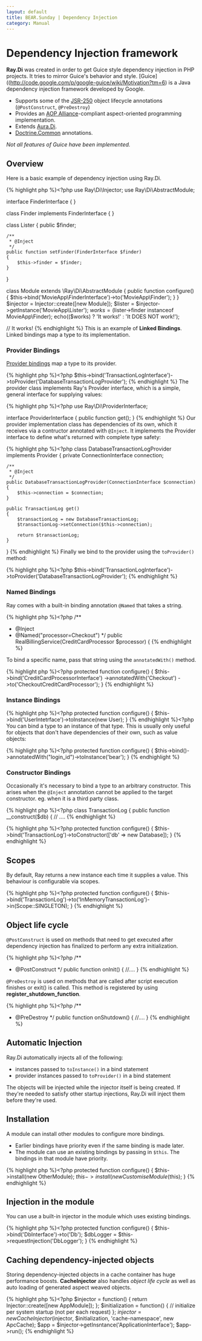 ```yaml
---
layout: default
title: BEAR.Sunday | Dependency Injection 
category: Manual
---
```



Dependency Injection framework
==============================

**Ray.Di** was created in order to get Guice style dependency injection in PHP projects. It tries to mirror Guice's behavior and style. [Guice]((http://code.google.com/p/google-guice/wiki/Motivation?tm=6) is a Java dependency injection framework developed by Google.

 * Supports some of the [JSR-250](http://en.wikipedia.org/wiki/JSR_250) object lifecycle annotations (`@PostConstruct`, `@PreDestroy`)
 * Provides an [AOP Alliance](http://aopalliance.sourceforge.net/)-compliant aspect-oriented programming implementation.
 * Extends [Aura.Di](http://auraphp.github.com/Aura.Di).
 * [Doctrine.Common](http://www.doctrine-project.org/projects/common) annotations.

_Not all features of Guice have been implemented._


Overview
--------

Here is a basic example of dependency injection using Ray.Di.

{% highlight php %}<?php
use Ray\Di\Injector;
use Ray\Di\AbstractModule;

interface FinderInterface
{
}

class Finder implements FinderInterface
{
}

class Lister
{
    public $finder;

    /**
     * @Inject
     */
    public function setFinder(FinderInterface $finder)
    {
        $this->finder = $finder;
    }
}


class Module extends \Ray\Di\AbstractModule
{
    public function configure()
    {
        $this->bind('MovieApp\FinderInterface')->to('MovieApp\Finder');
    }
}
$injector = Injector::create([new Module]);
$lister = $injector->getInstance('MovieApp\Lister');
$works = ($lister->finder instanceof MovieApp\Finder);
echo(($works) ? 'It works!' : 'It DOES NOT work!');

// It works!
{% endhighlight %}
This is an example of **Linked Bindings**. Linked bindings map a type to its implementation.


### Provider Bindings

[Provider bindings](http://code.google.com/p/rayphp/wiki/ProviderBindings) map a type to its provider.

{% highlight php %}<?php
$this->bind('TransactionLogInterface')->toProvider('DatabaseTransactionLogProvider');
{% endhighlight %}
The provider class implements Ray's Provider interface, which is a simple, general interface for supplying values:

{% highlight php %}<?php
use Ray\Di\ProviderInterface;

interface ProviderInterface
{
    public function get();
}
{% endhighlight %}
Our provider implementation class has dependencies of its own, which it receives via a contructor annotated with `@Inject`.
It implements the Provider interface to define what's returned with complete type safety:

{% highlight php %}<?php
class DatabaseTransactionLogProvider implements Provider
{
    private ConnectionInterface connection;

    /**
     * @Inject
     */
    public DatabaseTransactionLogProvider(ConnectionInterface $connection)
    {
        $this->connection = $connection;
    }

    public TransactionLog get()
    {
        $transactionLog = new DatabaseTransactionLog;
        $transactionLog->setConnection($this->connection);

        return $transactionLog;
    }
}
{% endhighlight %}
Finally we bind to the provider using the `toProvider()` method:

{% highlight php %}<?php
$this->bind('TransactionLogInterface')->toProvider('DatabaseTransactionLogProvider');
{% endhighlight %}

### Named Bindings

Ray comes with a built-in binding annotation `@Named` that takes a string.

{% highlight php %}<?php
/**
 *  @Inject
 *  @Named("processor=Checkout")
 */
public RealBillingService(CreditCardProcessor $processor)
{
{% endhighlight %}

To bind a specific name, pass that string using the `annotatedWith()` method.

{% highlight php %}<?php
protected function configure()
{
    $this->bind('CreditCardProcessorInterface')
        ->annotatedWith('Checkout')
        ->to('CheckoutCreditCardProcessor');
}
{% endhighlight %}

### Instance Bindings

{% highlight php %}<?php
protected function configure()
{
    $this->bind('UserIntetrface')->toInstance(new User);
}
{% endhighlight %}<?php
You can bind a type to an instance of that type. This is usually only useful for objects that don't have dependencies of their own, such as value objects:

{% highlight php %}<?php
protected function configure()
{
    $this->bind()->annotatedWith("login_id")->toInstance('bear');
}
{% endhighlight %}

### Constructor Bindings

Occasionally it's necessary to bind a type to an arbitrary constructor. This arises when the `@Inject` annotation cannot be applied to the target constructor. eg. when it is a third party class.

{% highlight php %}<?php
class TransactionLog
{
    public function __construct($db)
    {
     // ....
{% endhighlight %}

{% highlight php %}<?php
protected function configure()
{
    $this->bind('TransactionLog')->toConstructor(['db' => new Database]);
}
{% endhighlight %}

## Scopes

By default, Ray returns a new instance each time it supplies a value. This behaviour is configurable via scopes.

{% highlight php %}<?php
protected function configure()
{
    $this->bind('TransactionLog')->to('InMemoryTransactionLog')->in(Scope::SINGLETON);
}
{% endhighlight %}

## Object life cycle

`@PostConstruct` is used on methods that need to get executed after dependency injection has finalized to perform any extra initialization.

{% highlight php %}<?php
/**
 * @PostConstruct
 */
public function onInit()
{
    //....
}
{% endhighlight %}

`@PreDestroy` is used on methods that are called after script execution finishes or exit() is called.
This method is registered by using **register_shutdown_function**.

{% highlight php %}<?php
/**
 * @PreDestroy
 */
public function onShutdown()
{
    //....
}
{% endhighlight %}

## Automatic Injection

Ray.Di automatically injects all of the following:

 * instances passed to `toInstance()` in a bind statement
 * provider instances passed to `toProvider()` in a bind statement

The objects will be injected while the injector itself is being created. If they're needed to satisfy other startup injections, Ray.Di will inject them before they're used.


## Installation

A module can install other modules to configure more bindings.

 * Earlier bindings have priority even if the same binding is made later.
 * The module can use an existing bindings by passing in `$this`. The bindings in that module have priority.

{% highlight php %}<?php
protected function configure()
{
    $this->install(new OtherModule);
    $this->install(new CustomiseModule($this);
}
{% endhighlight %}

## Injection in the module

You can use a built-in injector in the module which uses existing bindings.

{% highlight php %}<?php
protected function configure()
{
    $this->bind('DbInterface')->to('Db');
    $dbLogger = $this->requestInjection('DbLogger');
}
{% endhighlight %}

Caching dependency-injected objects
-----------------------------------

Storing dependency-injected objects in a cache container has huge performance boosts.
**CacheInjector** also handles *object life cycle* as well as auto loading of generated aspect weaved objects.

{% highlight php %}<?php
$injector = function()  {
    return Injector::create([new AppModule]);
};
$initialization = function() {
    // initialize per system startup (not per each request)
};
$injector = new CacheInjector($injector, $initialization, 'cache-namespace', new ApcCache);
$app = $injector->getInsntance('ApplicationInterface');
$app->run();
{% endhighlight %}
